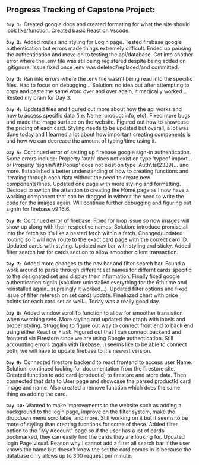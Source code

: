 ## Progress Tracking of Capstone Project: 

**`Day 1:`** 
Created google docs and created formating for what the site should look like/function. Created basic React on Vscode. 

**`Day 2:`** 
Added routes and styling for Login page. Tested firebase google authentication but errors made things extremely difficult. Ended up 
pausing the authentication and move on to testing the api/database. Got into another error where the .env file was stil being
registered despite being added on .gitignore. Issue fixed once .env was deleted/replaced/and committed. 

**`Day 3:`** 
Ran into errors where the .env file wasn't being read into the specific files. Had to focus on debugging...
Solution: no idea but after attempting to copy and paste the same word over and over again, it magically worked...
Rested my brain for Day 3. 

**`Day 4:`** 
Updated files and figured out more about how the api works and how to access specific data (i.e. Name, product info, etc). Fixed more bugs 
and made the image surface on the website. Figured out how to showcase the pricing of each card. Styling needs to be 
updated but overall, a lot was done today and I learned a lot about how important creating components is and how we can decrease the 
amount of typing/time using it. 

**`Day 5:`** 
Continued error of setting up firebase google sign-in authentication. Some errors include: Property 'auth' does not exist on type 'typeof import...
or Property 'signInWithPopup' does not exist on type 'Auth'.ts(2339)... and more. Established a better understanding of how to creating
functions and iterating through each data without the need to create new components/lines. Updated one page with more styling and formatting. 
Decided to switch the attention to creating the Home page as I now have a working component that can be dragged in without the need to 
write the code for the images again. Will continue further debugging and figuring out signIn for firebase v9.16.6.

**`Day 6:`** 
Continued error of firebase. Fixed for loop issue so now images will show up along with their respective names. Solution: introduce promise.all into 
the fetch so it's like a nested fetch within a fetch. Changed/updated routing so it will now route to the exact card page with the correct card ID. 
Updated cards with styling. Updated nav bar with styling and sticky. Added filter search bar for cards section to allow smoother cilent transaction. 
 
**`Day 7:`** 
Added more changes to the nav bar and filter search bar. Found a work around to parse through different set names for differnt cards specific to the
designated set and display their information. Finally fixed google authentication signin (solution: uninstalled everything for the 6th time and 
reinstalled again...suprsingly it worked...). Updated filter options and fixed issue of filter referesh on set cards update. Finaliazed chart with price
points for each card set as well... Today was a really good day. 

**`Day 8:`** 
Added window.scrollTo function to allow for smoother transisiton when switching sets. More styling and updated the graph with labels and proper styling. 
Struggling to figure out way to connect front end to back end using either React or Flask. Figured out that I can connect backend and frontend via 
Firestore since we are using Google authentication. Still accounting errors (again with firebase...) seems like to be able to connect both, we will
have to update firebase to it's newest version. 

**`Day 9:`** 
Connected firestore backend to react frontend to access user Name. Solution: continued looking for documentation from the firestore site.
Created function to add card (productId) to firestore and store data. Then connected that data to User page and showcase the parsed productId 
card image and name. Also created a remove function which does the same thing as adding the card. 

**`Day 10:`**
Wanted to make improvements to the website such as adding a background to the login page, improve on the filter system, make the dropdown menu scrollable,
and more. Still working on it but it seems to be more of styling than creating fucntions for some of these. Added filter option to the "My Account" page
so if the user has a lot of cards bookmarked, they can easily find the cards they are looking for. Updated login Page visual. Reason why I cannot add a 
filter all search bar if the user knows the name but doesn't know the set the card comes in is because the database only allows up to 300 request per minute. 
